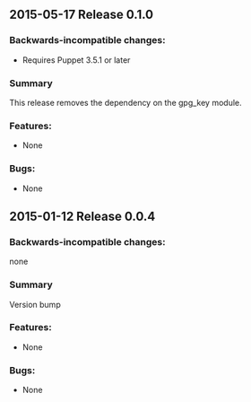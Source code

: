 ## 2015-05-17 Release 0.1.0

### Backwards-incompatible changes:

- Requires Puppet 3.5.1 or later

### Summary

This release removes the dependency on the gpg_key module.

### Features:

- None

### Bugs:

- None

## 2015-01-12 Release 0.0.4

### Backwards-incompatible changes:

none

### Summary

Version bump

### Features:

- None

### Bugs:

- None
